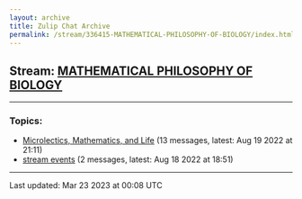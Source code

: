 ```yaml
---
layout: archive
title: Zulip Chat Archive
permalink: /stream/336415-MATHEMATICAL-PHILOSOPHY-OF-BIOLOGY/index.html
---
```


## Stream: [MATHEMATICAL PHILOSOPHY OF BIOLOGY](https://mattecapu.github.io/ct-zulip-archive/stream/336415-MATHEMATICAL-PHILOSOPHY-OF-BIOLOGY/index.html)
---

### Topics:

* [Microlectics, Mathematics, and Life](topic/topic_Microlectics.2C.20Mathematics.2C.20and.20Life.html) (13 messages, latest: Aug 19 2022 at 21:11)
* [stream events](topic/topic_stream.20events.html) (2 messages, latest: Aug 18 2022 at 18:51)

<hr><p>Last updated: Mar 23 2023 at 00:08 UTC</p>